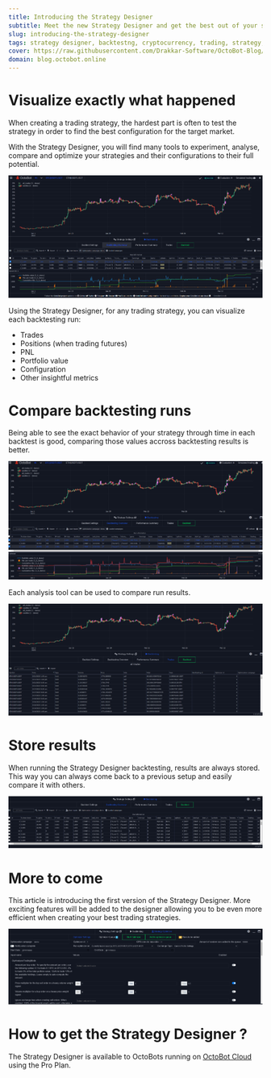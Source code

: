 ```yaml
---
title: Introducing the Strategy Designer
subtitle: Meet the new Strategy Designer and get the best out of your strategies
slug: introducing-the-strategy-designer
tags: strategy designer, backtestng, cryptocurrency, trading, strategy, exchange, blog, octobot cloud
cover: https://raw.githubusercontent.com/Drakkar-Software/OctoBot-Blog/master/resources/images/introducing-the-strategy-designer/cover.jpg
domain: blog.octobot.online
--- 
```


# Visualize exactly what happened
When creating a trading strategy, the hardest part is often to test the strategy in order to find the best configuration for the target market.

With the Strategy Designer, you will find many tools to experiment, analyse, compare and optimize your strategies and their configurations to their full potential. 

![full-page](https://raw.githubusercontent.com/Drakkar-Software/OctoBot-Blog/master/resources/images/introducing-the-strategy-designer/full_page.png)

Using the Strategy Designer, for any trading strategy, you can visualize each backtesting run:
- Trades
- Positions (when trading futures)
- PNL
- Portfolio value
- Configuration
- Other insightful metrics

# Compare backtesting runs
Being able to see the exact behavior of your strategy through time in each backtest is good, comparing those values accross backtesting results is better.

![graph-comparison](https://raw.githubusercontent.com/Drakkar-Software/OctoBot-Blog/master/resources/images/introducing-the-strategy-designer/comparison.png)

Each analysis tool can be used to compare run results.

![trades-comparison](https://raw.githubusercontent.com/Drakkar-Software/OctoBot-Blog/master/resources/images/introducing-the-strategy-designer/trades_comp.png)

# Store results  

When running the Strategy Designer backtesting, results are always stored. This way you can always come back to a previous setup and easily compare it with others.

![history](https://raw.githubusercontent.com/Drakkar-Software/OctoBot-Blog/master/resources/images/introducing-the-strategy-designer/history.png)

# More to come

This article is introducing the first version of the Strategy Designer. More exciting features will be added to the designer allowing you to be even more efficient when creating your best trading strategies.

![optmizer-preview](https://raw.githubusercontent.com/Drakkar-Software/OctoBot-Blog/master/resources/images/introducing-the-strategy-designer/preview.png)

# How to get the Strategy Designer ?

The Strategy Designer is available to OctoBots running on [OctoBot Cloud](https://www.octobot.cloud/) using the Pro Plan.
